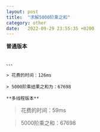 ```yaml
---
layout: post
title:  "求解5000阶乘之和"
category: other
date:   2022-09-29 23:55:35 +0200
---
```


**普通版本**

```

、、、

> 花费的时间：126ms

> 5000阶乘结果之和为：67698

**多线程版本**

```
> 花费的时间：59ms

> 5000阶乘之和：67698